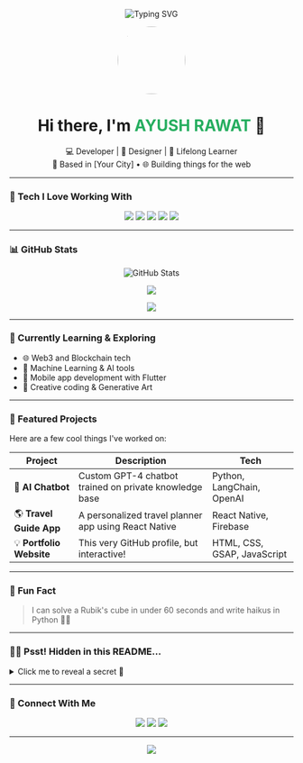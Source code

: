 <!-- Banner / GIF Header -->
<p align="center">
  <img src="https://readme-typing-svg.herokuapp.com?font=Fira+Code&size=26&duration=3000&pause=1000&center=true&vCenter=true&width=550&lines=Hello+World!+🌍;Welcome+to+my+GitHub+Profile;Crafting+code+with+creativity+🚀" alt="Typing SVG" />
</p>

<!-- Profile Avatar & Bio -->
<p align="center">
  <img src="https://avatars.githubusercontent.com/u/04-Ayush?v=4" width="120" style="border-radius: 50%" />
</p>

<h1 align="center">Hi there, I'm <span style="color:#27ae60;">AYUSH RAWAT</span> 👋</h1>

<p align="center">
💻 Developer | 🎨 Designer | 🌟 Lifelong Learner <br>
📍 Based in [Your City] • 🌐 Building things for the web
</p>

---

### 🚀 Tech I Love Working With

<p align="center">
  <img src="https://img.shields.io/badge/-JavaScript-black?style=for-the-badge&logo=javascript" />
  <img src="https://img.shields.io/badge/-React-black?style=for-the-badge&logo=react" />
  <img src="https://img.shields.io/badge/-Node.js-black?style=for-the-badge&logo=node.js" />
  <img src="https://img.shields.io/badge/-Python-black?style=for-the-badge&logo=python" />
  <img src="https://img.shields.io/badge/-Docker-black?style=for-the-badge&logo=docker" />
</p>

---

### 📊 GitHub Stats

<p align="center">
  <img src="https://github-readme-stats.vercel.app/api?username=04-Ayush&show_icons=true&theme=radical" alt="GitHub Stats" />
</p>

<p align="center">
  <img src="https://github-readme-streak-stats.herokuapp.com?user=04-Ayush&theme=tokyonight" />
</p>

<p align="center">
  <img src="https://github-readme-stats.vercel.app/api/top-langs/?username=04-Ayush&layout=compact&theme=gruvbox" />
</p>

---

### 🧠 Currently Learning & Exploring

- 🌐 Web3 and Blockchain tech
- 🤖 Machine Learning & AI tools
- 📱 Mobile app development with Flutter
- 🎨 Creative coding & Generative Art

---

### 🎯 Featured Projects

Here are a few cool things I've worked on:

| Project | Description | Tech |
|--------|-------------|------|
| 🧠 **AI Chatbot** | Custom GPT-4 chatbot trained on private knowledge base | Python, LangChain, OpenAI |
| 🌎 **Travel Guide App** | A personalized travel planner app using React Native | React Native, Firebase |
| 💡 **Portfolio Website** | This very GitHub profile, but interactive! | HTML, CSS, GSAP, JavaScript |

---

### 🎉 Fun Fact

> I can solve a Rubik's cube in under 60 seconds and write haikus in Python 🧩🐍

---

### 🕵️‍♂️ Psst! Hidden in this README...

<details>
  <summary>Click me to reveal a secret 👀</summary>
  <br>
  🎁 You found the easter egg! Tweet me a code word: **`#ReadmeWhiz`** and I might feature your project!
</details>

---

### 🤝 Connect With Me

<p align="center">
  <a href="https://linkedin.com/in/YOUR_PROFILE"><img src="https://img.shields.io/badge/-LinkedIn-0077B5?style=flat&logo=linkedin&logoColor=white"/></a>
  <a href="https://twitter.com/YOUR_HANDLE"><img src="https://img.shields.io/badge/-Twitter-1DA1F2?style=flat&logo=twitter&logoColor=white"/></a>
  <a href="mailto:your.email@example.com"><img src="https://img.shields.io/badge/-Gmail-D14836?style=flat&logo=gmail&logoColor=white"/></a>
</p>

---

<p align="center">
  <img src="https://capsule-render.vercel.app/api?type=waving&height=120&color=gradient&section=footer"/>
</p>

